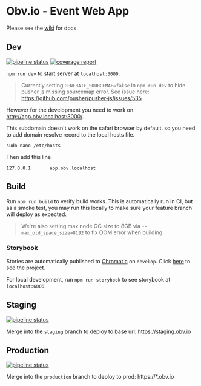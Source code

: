 # Obv.io - Event Web App

Please see the [wiki](https://gitlab.com/obviobysage/event/web/-/wikis/home) for
docs.

## Dev

[![pipeline status](https://gitlab.com/obviobysage/event/web/badges/develop/pipeline.svg)](https://gitlab.com/obviobysage/event/web/-/commits/develop)
[![coverage report](https://gitlab.com/obviobysage/event/web/badges/develop/coverage.svg)](https://gitlab.com/obviobysage/event/web/-/commits/develop)

`npm run dev` to start server at `localhost:3000`. 


> Currently setting `GENERATE_SOURCEMAP=false` in `npm run dev` to hide pusher js missing sourcemap error. See issue here: https://github.com/pusher/pusher-js/issues/535

However for the development you need to work on http://app.obv.localhost:3000/.

This subdomain doesn't work on the safari browser by default. so you need to add domain resolve record to the local hosts file.
```
sudo nano /etc/hosts
```
Then add this line 
```
127.0.0.1       app.obv.localhost
```

## Build

Run `npm run build` to verify build works. This is automatically run in CI, but as a smoke test, you may run this locally to make sure your feature branch will deploy as expected.

> We're also setting max node GC size to 8GB via `--max_old_space_size=8192` to fix OOM error when building.


### Storybook

Stories are automatically published to [Chromatic](https://chromatic.com) on `develop`. Click [here](https://www.chromatic.com/builds?appId=61a97cbf671694004a5ab164) to see the project.

For local development, run `npm run storybook` to see storybook at `localhost:6006`.

## Staging

[![pipeline status](https://gitlab.com/obviobysage/event/web/badges/staging/pipeline.svg)](https://gitlab.com/obviobysage/event/web/-/commits/staging)

Merge into the `staging` branch to deploy to base url: https://staging.obv.io

## Production

[![pipeline status](https://gitlab.com/obviobysage/event/web/badges/production/pipeline.svg)](https://gitlab.com/obviobysage/event/web/-/commits/production)

Merge into the `production` branch to deploy to prod: https://\*.obv.io
